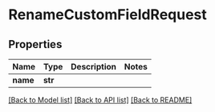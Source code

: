 # RenameCustomFieldRequest


## Properties

Name | Type | Description | Notes
------------ | ------------- | ------------- | -------------
**name** | **str** |  | 

[[Back to Model list]](../README.md#models) [[Back to API list]](../README.md#api-endpoints) [[Back to README]](../README.md)


